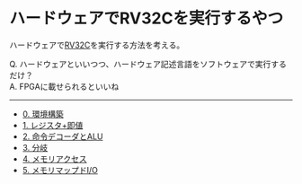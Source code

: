 ハードウェアでRV32Cを実行するやつ
=================================

ハードウェアで[RV32C](https://mikecat.github.io/asm15/rvasm.html)を実行する方法を考える。

Q. ハードウェアといいつつ、ハードウェア記述言語をソフトウェアで実行するだけ？  
A. FPGAに載せられるといいね

---

* [0. 環境構築](00_setup/)
* [1. レジスタ+即値](01_add/)
* [2. 命令デコーダとALU](02_alu/)
* [3. 分岐](03_branch/)
* [4. メモリアクセス](04_memory/)
* [5. メモリマップドI/O](05_mmio/)

